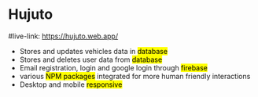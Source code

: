 # Hujuto
#live-link: https://hujuto.web.app/

* Stores and updates vehicles data in <mark>database</mark>
* Stores and deletes user data from <mark>database</mark>
* Email registration, login and google login through <mark>firebase</mark>
* various <mark>NPM packages</mark> integrated for more human friendly interactions 
* Desktop and mobile <mark>responsive</mark>